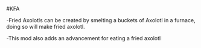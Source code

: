 #KFA

-Fried Axolotls can be created by smelting a buckets of Axolotl in a furnace, doing so will make fried axolotl.

-This mod also adds an advancement for eating a fried axolotl
